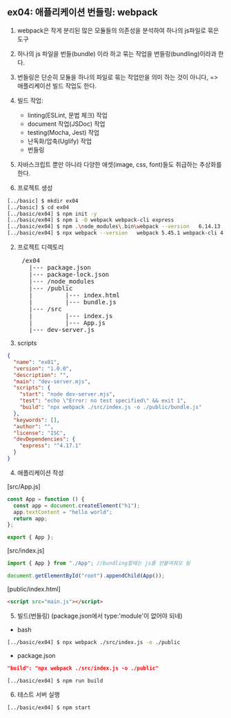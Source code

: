 ## ex04: 애플리케이션 번들링: webpack

1. webpack은 작게 분리된 많은 모듈들의 의존성을 분석하여 하나의 js파일로 묶은 도구
2. 하나의 js 파일을 번들(bundle) 이라 하고 묶는 작업을 번들링(bundling)이라과 한다.
3. 번들링은 단순히 모듈을 하나의 파일로 묶는 작업만을 의미 하는 것이 아니다, => 애플리케이션 빌드 작업도 한다.
4. 빌드 작업:

   - linting(ESLint, 문법 체크) 작업
   - document 작업(JSDoc) 작업
   - testing(Mocha, Jest) 작업
   - 난독화/압축(Uglify) 작업
   - 번들링

5. 자바스크립트 뿐만 아니라 다양한 애셋(image, css, font)들도 취급하는 추상화를 한다.

6. 프로젝트 생성

```bash
[../basic] $ mkdir ex04
[../basic] $ cd ex04
[../basic/ex04] $ npm init -y
[../basic/ex04] $ npm i -D webpack webpack-cli express
[../basic/ex04] $ npm .\node_modules\.bin\webpack --version   6.14.13
[../basic/ex04] $ npx webpack --version   webpack 5.45.1 webpack-cli 4.7.2
```

2. 프로젝트 디렉토리

<pre>
    /ex04
      |--- package.json
      |--- package-lock.json
      |--- /node_modules
      |--- /public
      |         |--- index.html
      |         |--- bundle.js
      |--- /src
      |         |--- index.js
      |         |--- App.js
      |--- dev-server.js
</pre>

3. scripts

```json
{
  "name": "ex01",
  "version": "1.0.0",
  "description": "",
  "main": "dev-server.mjs",
  "scripts": {
    "start": "node dev-server.mjs",
    "test": "echo \"Error: no test specified\" && exit 1",
    "build": "npx webpack ./src/index.js -o ./public/bundle.js"
  },
  "keywords": [],
  "author": "",
  "license": "ISC",
  "devDependencies": {
    "express": "^4.17.1"
  }
}
```

4. 애플리케이션 작성

[src/App.js]

```javascript
const App = function () {
  const app = document.createElement("h1");
  app.textContent = "hello world";
  return app;
};

export { App };
```

[src/index.js]

```javascript
import { App } from "./App"; //bundling할때는 js를 안붙여줘오 됨

document.getElementById("root").appendChild(App());
```

[public/index.html]

```html
<script src="main.js"></script>
```

5. 빌드(번들링)
   (package.json에서 type:'module'이 없어야 되네)

- bash

```bash
[../basic/ex04] $ npx webpack ./src/index.js -o ./public
```

- package.json

```json
"build": "npx webpack ./src/index.js -o ./public"
```

```bash
[../basic/ex04] $ npm run build
```

6. 테스트 서버 실행

```bash
[../basic/ex04] $ npm start
```
